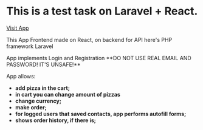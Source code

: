 <h1>This is a test task on Laravel + React.</h1>

<p><a href="http://w91503lr.beget.tech">Visit App</a></p>

<p>This App Frontend made on React, on backend for API here's PHP framework Laravel</p>

<p>App implements Login and Registration **DO NOT USE REAL EMAIL AND PASSWORD! IT'S UNSAFE!**</p>

App allows:

- **add pizza in the cart;**
- **in cart you can change amount of pizzas**
- **change currency;**
- **make order;**
- **for logged users that saved contacts, app performs autofill forms;**
- **shows order history, if there is;**

